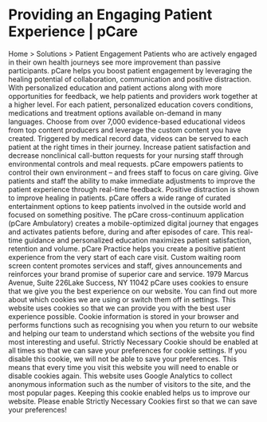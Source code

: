 # Providing an Engaging Patient Experience | pCare

Home > Solutions > Patient Engagement
Patients who are actively engaged in their own health journeys see more improvement than passive participants. pCare helps you boost patient engagement by leveraging the healing potential of collaboration, communication and positive distraction. With personalized education and patient actions along with more opportunities for feedback, we help patients and providers work together at a higher level.
For each patient, personalized education covers conditions, medications and treatment options available on-demand in many languages. Choose from over 7,000 evidence-based educational videos from top content producers and leverage the custom content you have created. Triggered by medical record data, videos can be served to each patient at the right times in their journey.
Increase patient satisfaction and decrease nonclinical call-button requests for your nursing staff through environmental controls and meal requests. pCare empowers patients to control their own environment – and frees staff to focus on care giving.
Give patients and staff the ability to make immediate adjustments to improve the patient experience through real-time feedback.
Positive distraction is shown to improve healing in patients. pCare offers a wide range of curated entertainment options to keep patients involved in the outside world and focused on something positive.
The pCare cross-continuum application (pCare Ambulatory) creates a mobile-optimized digital journey that engages and activates patients before, during and after episodes of care. This real-time guidance and personalized education maximizes patient satisfaction, retention and volume.
pCare Practice helps you create a positive patient experience from the very start of each care visit. Custom waiting room screen content promotes services and staff, gives announcements and reinforces your brand promise of superior care and service.
1979 Marcus Avenue, Suite 226Lake Success, NY 11042
pCare uses cookies to ensure that we give you the best experience on our website. You can find out more about which cookies we are using or switch them off in settings.
This website uses cookies so that we can provide you with the best user experience possible. Cookie information is stored in your browser and performs functions such as recognising you when you return to our website and helping our team to understand which sections of the website you find most interesting and useful.
Strictly Necessary Cookie should be enabled at all times so that we can save your preferences for cookie settings.
If you disable this cookie, we will not be able to save your preferences. This means that every time you visit this website you will need to enable or disable cookies again.
This website uses Google Analytics to collect anonymous information such as the number of visitors to the site, and the most popular pages.
Keeping this cookie enabled helps us to improve our website.
Please enable Strictly Necessary Cookies first so that we can save your preferences!